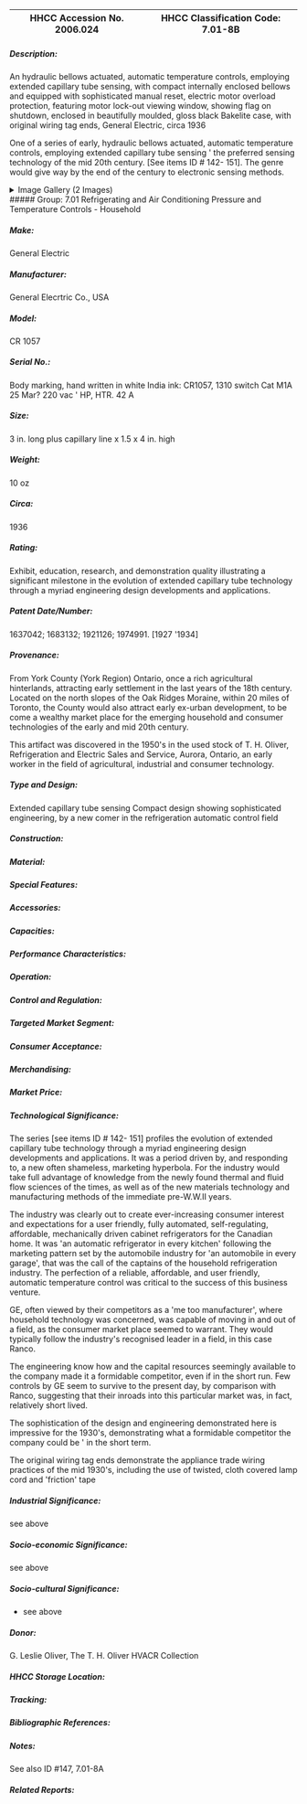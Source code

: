 | **HHCC Accession No. 2006.024** |**HHCC Classification Code:  7.01-8B**|
| ----------- | ----------- |
##### Description:
An hydraulic bellows actuated, automatic temperature controls, employing extended capillary tube sensing, with compact internally enclosed bellows and equipped with sophisticated manual reset, electric motor overload protection, featuring motor lock-out viewing window, showing flag on shutdown, enclosed in beautifully moulded, gloss black Bakelite case, with original wiring tag ends, General Electric, circa 1936


One of a series of early, hydraulic bellows actuated, automatic temperature controls, employing extended capillary tube sensing ' the preferred sensing technology of the mid 20th century. [See items ID # 142- 151]. The genre would give way by the end of the century to electronic sensing methods.


<details>
	<summary>Image Gallery (2 Images)</summary>
<div class="gallery gallery-wrapper--full" contenteditable="false" data-is-empty="false" data-translation="Add images" data-columns="6">
<figure class="gallery__item"><a href="#DOMAIN_NAME#gallery/7.01-8b.jpg" data-size="2264x1086"><img src="#DOMAIN_NAME#gallery/7.01-8b-thumbnail.jpg" alt=""></a></figure>
<figure class="gallery__item"><a href="#DOMAIN_NAME#gallery/7.01-8ba.jpg" data-size="2264x1346"><img src="#DOMAIN_NAME#gallery/7.01-8ba-thumbnail.jpg" alt=""></a></figure>
</div>
</details>
##### Group:
7.01 Refrigerating and Air Conditioning Pressure and Temperature Controls - Household

##### Make:
General Electric

##### Manufacturer:
General Elecrtric Co., USA

##### Model:
CR 1057

##### Serial No.:
Body marking, hand written in white India ink:
CR1057, 1310 switch 
Cat M1A 25
Mar? 220 vac
' HP, HTR. 42 A

##### Size:
3 in. long plus capillary line x 1.5 x 4 in. high

##### Weight:
10 oz

##### Circa:
1936

##### Rating:
Exhibit, education, research, and demonstration quality illustrating a significant milestone in the evolution of extended capillary tube technology through a myriad engineering design developments and applications.

##### Patent Date/Number:
1637042; 1683132; 1921126; 1974991. [1927 '1934]

##### Provenance:
From York County (York Region) Ontario, once a rich agricultural hinterlands, attracting early settlement in the last years of the 18th century. Located on the north slopes of the Oak Ridges Moraine, within 20 miles of Toronto, the County would also attract early ex-urban development, to be come a wealthy market place for the emerging household and consumer technologies of the early and mid 20th century. 

This artifact was discovered in the 1950's in the used stock of T. H. Oliver, Refrigeration and Electric Sales and Service, Aurora, Ontario, an early worker in the field of agricultural, industrial and consumer technology.

##### Type and Design:
Extended capillary tube sensing
Compact design showing sophisticated engineering, by a new comer in the refrigeration automatic control field

##### Construction:


##### Material:


##### Special Features:


##### Accessories:


##### Capacities:


##### Performance Characteristics:


##### Operation:


##### Control and Regulation:


##### Targeted Market Segment:


##### Consumer Acceptance:


##### Merchandising:


##### Market Price:


##### Technological Significance:
The series [see items ID # 142- 151] profiles the evolution of extended capillary tube technology through a myriad engineering design developments and applications. It was a period driven by, and responding to, a new often shameless, marketing hyperbola. For the industry would take full advantage of knowledge from the newly found thermal and fluid flow sciences of the times, as well as of the new materials technology and manufacturing methods of the immediate pre-W.W.II years. 

The industry was clearly out to create ever-increasing consumer interest and expectations for a user friendly, fully automated, self-regulating, affordable, mechanically driven cabinet refrigerators for the Canadian home. It was 'an automatic refrigerator in every kitchen' following the marketing pattern set by the automobile industry for 'an automobile in every garage', that was the call of the captains of the household refrigeration industry. The perfection of a reliable, affordable, and user friendly, automatic temperature control was critical to the success of this business venture.    

GE, often viewed by their competitors as a 'me too manufacturer', where household technology was concerned, was capable of moving in and out of a field, as the consumer market place seemed to warrant. They would typically follow the industry's recognised leader in a field, in this case Ranco. 

The engineering know how and the capital resources seemingly available to the company made it a formidable competitor, even if in the short run. Few controls by GE seem to survive to the present day, by comparison with Ranco, suggesting that their inroads into this particular market was, in fact, relatively short lived. 

The sophistication of the design and engineering demonstrated here is impressive for the 1930's, demonstrating what a formidable competitor the company could be ' in the short term.

The original wiring tag ends demonstrate the appliance trade wiring practices of the mid 1930's, including the use of twisted, cloth covered lamp cord and 'friction' tape

##### Industrial Significance:
see above

##### Socio-economic Significance:
see above

##### Socio-cultural Significance:
- see above

##### Donor:
G. Leslie Oliver, The T. H. Oliver HVACR Collection

##### HHCC Storage Location:


##### Tracking:


##### Bibliographic References:


##### Notes:
See also ID #147, 7.01-8A

##### Related Reports:

